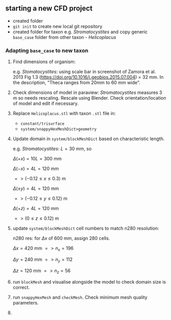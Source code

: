 ## starting a new CFD project
- created folder
- `git init` to create new local git repository
- created folder for taxon e.g. *Stromatocystites* and copy generic `base_case` folder from other taxon - *Helicoplacus*

### Adapting `base_case` to new taxon
1. Find dimensions of organism:

    e.g. *Stomatocystites*: 
    using scale bar in screenshot of Zamora et al. 2013 Fig 1.3 (https://doi.org/10.1016/j.geobios.2015.07.004) = 32 mm. In the description, "Theca ranges from 20mm to 60 mm wide".

2. Check dimensions of model in paraview: *Stromatocystites* measures 3 m so needs rescaling. Rescale using Blender. Check orientation/location of model and edit if necessary.

3. Replace `Helicoplacus.stl` with taxon `.stl` file in:
    
    - `constant/trisurface`
    - `system/snappyHexMeshDict>geometry`

4. Update domain in `system/blockMeshDict` based on characteristic length.

    e.g. *Stromatocystites*: $L = 30$ mm, so
    
    $\Delta (+x) = 10L = 300$ mm 

    $\Delta (-x) = 4L = 120$ mm

    $=> (-0.12 \leq x \leq 0.3)$ m

    $\Delta(\pm y) = 4L = 120$ mm
    
    $=> (-0.12 \leq y \leq 0.12)$ m

    $\Delta(+z) = 4L = 120$ mm

    $=> (0 \leq z \leq 0.12)$ m

5. update `system/blockMeshDict` cell numbers to match n280 resolution:
    
    n280 res: for $\Delta x$ of 600 mm, assign 280 cells.

    $\Delta x = 420$ mm $=> n_x = 196$

    $\Delta y = 240$ mm $=> n_y = 112$
    
    $\Delta z = 120$ mm $=> n_z = 56$ 

6. run `blockMesh` and visualise alongside the model to check domain size is correct.

7. run `snappyHexMesh` and `checkMesh`. Check minimum mesh quality parameters.

8. 
